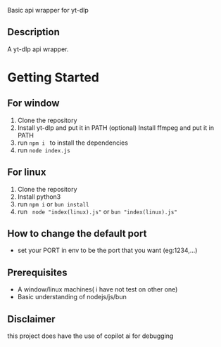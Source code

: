 Basic api wrapper for yt-dlp

## Description

A yt-dlp api wrapper.

# Getting Started
## For window
1. Clone the repository
2. Install yt-dlp and put it in PATH
(optional) Install ffmpeg and put it in PATH
3. run ```npm i ``` to install the dependencies
4. run ```node index.js```

## For linux

1. Clone the repository
2. Install python3
3. run ```npm i``` or ```bun install```
4. run ``` node "index(linux).js"``` or ```bun "index(linux).js"```


## How to change the default port
- set your PORT in env to be the port that you want (eg:1234,...)

## Prerequisites

- A window/linux machines( i have not test on other one)
- Basic understanding of nodejs/js/bun



## Disclaimer
 this project does have the use of copilot ai for debugging 
